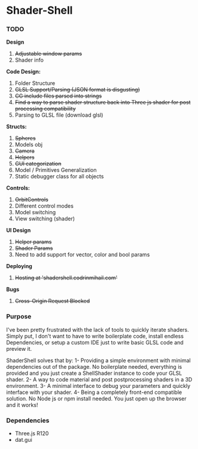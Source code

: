 # Shader-Shell

### TODO

**Design**
1. ~~Adjustable window params~~
2. Shader info

**Code Design:**
1. Folder Structure
2. ~~GLSL Support/Parsing (JSON format is disgusting)~~
3. ~~CG include files parsed into strings~~
4. ~~Find a way to parse shader structure back into Three js shader for post processing compatibility~~
5. Parsing to GLSL file (download glsl)

**Structs:**
1. ~~Spheres~~
2. Models obj
3. ~~Camera~~
4. ~~Helpers~~
5. ~~GUI categorization~~
6. Model / Primitives Generalization
7. Static debugger class for all objects

**Controls:**
1. ~~OrbitControls~~
2. Different control modes
3. Model switching
4. View switching (shader)

**UI Design**
1. ~~Helper params~~
2. ~~Shader Params~~
3. Need to add support for vector, color and bool params

**Deploying**
1. ~~Hosting at 'shadershell.codrinmihail.com'~~

**Bugs**
1. ~~Cross-Origin Request Blocked~~

### Purpose
I've been pretty frustrated with the lack of tools to quickly iterate shaders. Simply put, I don't want to have to write boilerplate code, install endless Dependencies, or setup a custom IDE just to write basic GLSL code and preview it.

ShaderShell solves that by:
1- Providing a simple environment with minimal dependencies out of the package. No boilerplate needed, everything is provided and you just create a ShellShader instance to code your GLSL shader.
2- A way to code material and post postprocessing shaders in a 3D environment.
3- A minimal interface to debug your parameters and quickly interface with your shader.
4- Being a completely front-end compatible solution. No Node js or npm install needed. You just open up the browser and it works!


### Dependencies
- Three.js R120
- dat.gui

